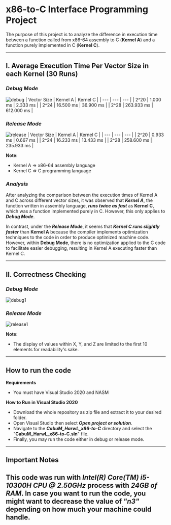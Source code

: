 # x86-to-C Interface Programming Project
The purpose of this project is to analyze the difference in execution time between a function called from x86-64 assembly to C (**Kernel A**) and a function purely implemented in C (**Kernel C**).

---

## I. Average Execution Time Per Vector Size in each Kernel (30 Runs)
### _Debug Mode_

![debug](https://github.com/Tasha1403/x86-to-C_HarwL_CabuM/assets/115960087/054db7d4-8a5f-431c-b291-4cf20e205c38)
| Vector Size | Kernel A | Kernel C |
| --- | --- | --- |
| 2^20 | 1.000 ms |  2.333 ms |
| 2^24 | 16.500 ms |  36.900 ms |
| 2^28 | 263.933 ms |  612.000 ms |

### _Release Mode_

![release](https://github.com/Tasha1403/x86-to-C_HarwL_CabuM/assets/115960087/32cddd8f-8daf-4cb4-8e05-2ca3c61e447e)
| Vector Size | Kernel A | Kernel C |
| --- | --- | --- |
| 2^20 | 0.933 ms | 0.667 ms |
| 2^24 | 16.233 ms | 13.433 ms |
| 2^28 | 258.600  ms | 235.933 ms |

**Note:**
- Kernel A => x86-64 assembly language
- Kernel C => C programming language

### _Analysis_
After analyzing the comparison between the execution times of Kernel A and C across different vector sizes, it was observed that ***Kernel A***, the function written in assembly language, ***runs twice as fast*** as **Kernel C**, which was a function implemented purely in C. However, this only applies to ***Debug Mode***. 

In contrast, under the ***Release Mode***, it seems that ***Kernel C runs slightly faster*** than **Kernel A** because the compiler implements optimization techniques to the code in order to produce optimized machine code. However, within **Debug Mode**, there is no optimization applied to the C code to facilitate easier debugging, resulting in Kernel A executing faster than Kernel C.

---

## II. Correctness Checking
### _Debug Mode_
![debug1](https://github.com/Tasha1403/x86-to-C_HarwL_CabuM/assets/115960087/053bdae7-25eb-46ba-bf87-8e4a8408b37f)

### _Release Mode_
![release1](https://github.com/Tasha1403/x86-to-C_HarwL_CabuM/assets/115960087/ee2e673c-c783-4d49-a4f8-460cdb7894d7)

**Note:**
- The display of values within X, Y, and Z are limited to the first 10 elements for readability's sake.

---
## How to run the code
**Requirements**
- You must have Visual Studio 2020 and NASM

**How to Run in Visual Studio 2020**
- Download the whole repository as zip file and extract it to your desired folder.
- Open Visual Studio then select ***Open project or solution***.
- Navigate to the ***CabuM_HarwL_x86-to-C*** directory and select the "**CabuM_HarwL_x86-to-C.sln**" file.
- Finally, you may run the code either in debug or release mode.

---
## Important Notes
This code was run with *Intel(R) Core(TM) i5-10300H CPU @ 2.50GHz* process with *24GB of RAM*. In case you want to run the code, you might want to decrease the value of *"n3"* depending on how much your machine could handle.
---
